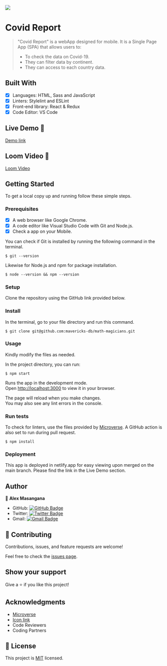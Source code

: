 ![](https://img.shields.io/badge/Microverse-blueviolet)

# Covid Report

> "Covid Report" is a webApp designed for mobile. It is a Single Page App (SPA) that allows users to:
> - To check the data on Covid-19.
> - They can filter data by continent.
> - They can access to each country data.

## Built With

- [x] Languages: HTML, Sass and JavaScript
- [x] Linters: Stylelint and ESLint
- [x] Front-end library: React & Redux
- [x] Code Editor: VS Code

## Live Demo 🔗

[Demo link](https://frabjous-bienenstitch-c3048c.netlify.app/)

## Loom Video 🔗

[Loom Video](https://www.loom.com/share/f0cfce89d0714aaf905a1a28c08c47cf)


## Getting Started

To get a local copy up and running follow these simple steps.

### Prerequisites

- [x] A web browser like Google Chrome.
- [x] A code editor like Visual Studio Code with Git and Node.js.
- [x] Check a app on your Mobile.

You can check if Git is installed by running the following command in the terminal.
```
$ git --version
```

Likewise for Node.js and npm for package installation.
```
$ node --version && npm --version
```

### Setup

Clone the repository using the GitHub link provided below.

### Install

In the terminal, go to your file directory and run this command.

```
$ git clone git@github.com:mavericks-db/math-magicians.git
```

### Usage

Kindly modify the files as needed.

In the project directory, you can run:
```
$ npm start
```
Runs the app in the development mode.\
Open [http://localhost:3000](http://localhost:3000) to view it in your browser.

The page will reload when you make changes.\
You may also see any lint errors in the console.

### Run tests

To check for linters, use the files provided by [Microverse](https://github.com/microverseinc/linters-config). A GitHub action is also set to run during pull request.
```
$ npm install
```

### Deployment

This app is deployed in netlify.app for easy viewing upon merged on the main branch.
Please find the link in the Live Demo section.


## Author

👤 **Alex Masangana**

  - GitHub: [![GitHub Badge](https://img.shields.io/badge/-Alexander-white?logo=GitHub&logoColor=181717&style=plastic)](https://github.com/masangana)
  - Twitter: [![Twitter Badge](https://img.shields.io/badge/-Alexander-white?logo=Twitter&logoColor=1DA1F2&style=plastic)](https://twitter.com/alexmasangana)
  - Gmail: [![Gmail Badge](https://img.shields.io/badge/-@Alexander-white?logo=Gmail&logoColor=EA4335&style=plastic)](mailto:alexmasangana@gmail.com)

## 🤝 Contributing

Contributions, issues, and feature requests are welcome!

Feel free to check the [issues page](https://github.com/mavericks-db/math-magicians/issues).

## Show your support

Give a ⭐️ if you like this project!

## Acknowledgments

- [Microverse](https://www.microverse.org/)
- [Icon link](https://www.flaticon.com/fr/icones-gratuites/covid)
- Code Reviewers
- Coding Partners

## 📝 License

This project is [MIT](./MIT.md) licensed.
